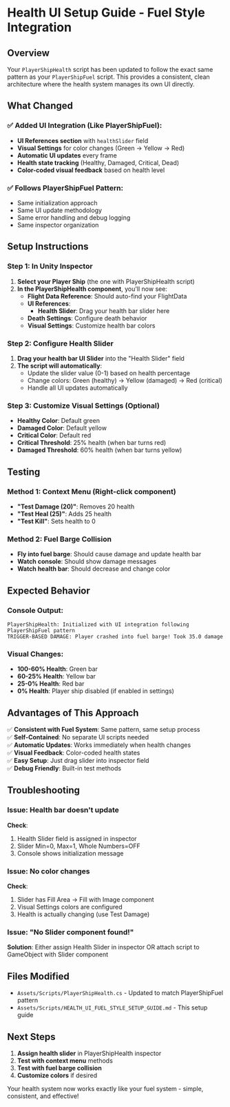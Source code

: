 # Health UI Setup Guide - Fuel Style Integration

## Overview
Your `PlayerShipHealth` script has been updated to follow the exact same pattern as your `PlayerShipFuel` script. This provides a consistent, clean architecture where the health system manages its own UI directly.

## What Changed

### ✅ Added UI Integration (Like PlayerShipFuel):
- **UI References section** with `healthSlider` field
- **Visual Settings** for color changes (Green → Yellow → Red)
- **Automatic UI updates** every frame
- **Health state tracking** (Healthy, Damaged, Critical, Dead)
- **Color-coded visual feedback** based on health level

### ✅ Follows PlayerShipFuel Pattern:
- Same initialization approach
- Same UI update methodology  
- Same error handling and debug logging
- Same inspector organization

## Setup Instructions

### Step 1: In Unity Inspector
1. **Select your Player Ship** (the one with PlayerShipHealth script)
2. **In the PlayerShipHealth component**, you'll now see:
   - **Flight Data Reference**: Should auto-find your FlightData
   - **UI References**: 
     - **Health Slider**: Drag your health bar slider here
   - **Death Settings**: Configure death behavior
   - **Visual Settings**: Customize health bar colors

### Step 2: Configure Health Slider
1. **Drag your health bar UI Slider** into the "Health Slider" field
2. **The script will automatically**:
   - Update the slider value (0-1) based on health percentage
   - Change colors: Green (healthy) → Yellow (damaged) → Red (critical)
   - Handle all UI updates automatically

### Step 3: Customize Visual Settings (Optional)
- **Healthy Color**: Default green
- **Damaged Color**: Default yellow  
- **Critical Color**: Default red
- **Critical Threshold**: 25% health (when bar turns red)
- **Damaged Threshold**: 60% health (when bar turns yellow)

## Testing

### Method 1: Context Menu (Right-click component)
- **"Test Damage (20)"**: Removes 20 health
- **"Test Heal (25)"**: Adds 25 health  
- **"Test Kill"**: Sets health to 0

### Method 2: Fuel Barge Collision
- **Fly into fuel barge**: Should cause damage and update health bar
- **Watch console**: Should show damage messages
- **Watch health bar**: Should decrease and change color

## Expected Behavior

### Console Output:
```
PlayerShipHealth: Initialized with UI integration following PlayerShipFuel pattern
TRIGGER-BASED DAMAGE: Player crashed into fuel barge! Took 35.0 damage
```

### Visual Changes:
- **100-60% Health**: Green bar
- **60-25% Health**: Yellow bar  
- **25-0% Health**: Red bar
- **0% Health**: Player ship disabled (if enabled in settings)

## Advantages of This Approach

✅ **Consistent with Fuel System**: Same pattern, same setup process  
✅ **Self-Contained**: No separate UI scripts needed  
✅ **Automatic Updates**: Works immediately when health changes  
✅ **Visual Feedback**: Color-coded health states  
✅ **Easy Setup**: Just drag slider into inspector field  
✅ **Debug Friendly**: Built-in test methods  

## Troubleshooting

### Issue: Health bar doesn't update
**Check**:
1. Health Slider field is assigned in inspector
2. Slider Min=0, Max=1, Whole Numbers=OFF
3. Console shows initialization message

### Issue: No color changes
**Check**:
1. Slider has Fill Area → Fill with Image component
2. Visual Settings colors are configured
3. Health is actually changing (use Test Damage)

### Issue: "No Slider component found!"
**Solution**: Either assign Health Slider in inspector OR attach script to GameObject with Slider component

## Files Modified
- `Assets/Scripts/PlayerShipHealth.cs` - Updated to match PlayerShipFuel pattern
- `Assets/Scripts/HEALTH_UI_FUEL_STYLE_SETUP_GUIDE.md` - This setup guide

## Next Steps
1. **Assign health slider** in PlayerShipHealth inspector
2. **Test with context menu** methods
3. **Test with fuel barge collision**
4. **Customize colors** if desired

Your health system now works exactly like your fuel system - simple, consistent, and effective!

